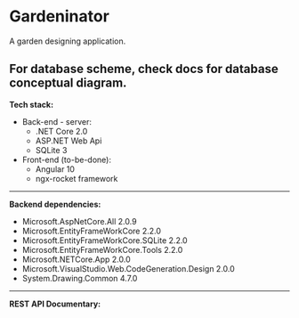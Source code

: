 # Gardeninator
A garden designing application.

For database scheme, check docs for database conceptual diagram.
---------------------
**Tech stack:**
- Back-end - server:
  - .NET Core 2.0
  - ASP.NET Web Api
  - SQLite 3
- Front-end (to-be-done):
  - Angular 10
  - ngx-rocket framework
---------------------
**Backend dependencies:**
- Microsoft.AspNetCore.All 2.0.9
- Microsoft.EntityFrameWorkCore 2.2.0
- Microsoft.EntityFrameWorkCore.SQLite 2.2.0
- Microsoft.EntityFrameWorkCore.Tools 2.2.0
- Microsoft.NETCore.App 2.0.0
- Microsoft.VisualStudio.Web.CodeGeneration.Design 2.0.0
- System.Drawing.Common 4.7.0
---------------------
**REST API Documentary:**
